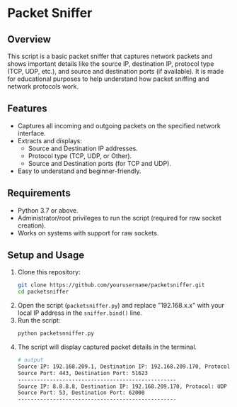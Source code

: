# Packet Sniffer

## **Overview**
This script is a basic packet sniffer that captures network packets and shows important details like the source IP, destination IP, protocol type (TCP, UDP, etc.), and source and destination ports (if available). It is made for educational purposes to help understand how packet sniffing and network protocols work.

## **Features**
- Captures all incoming and outgoing packets on the specified network interface.
- Extracts and displays:
  - Source and Destination IP addresses.
  - Protocol type (TCP, UDP, or Other).
  - Source and Destination ports (for TCP and UDP).
- Easy to understand and beginner-friendly.

## **Requirements**
- Python 3.7 or above.
- Administrator/root privileges to run the script (required for raw socket creation).
- Works on systems with support for raw sockets.

## **Setup and Usage**
1. Clone this repository:
   ```bash
   git clone https://github.com/yourusername/packetsniffer.git
   cd packetsniffer
2. Open the script (`packetsniffer.py`) and replace "192.168.x.x" with your local IP address in the `sniffer.bind()` line.
3. Run the script:
   ```bash
   python packetsnniffer.py
4. The script will display captured packet details in the terminal.
   ```bash
   # output
   Source IP: 192.168.209.1, Destination IP: 192.168.209.170, Protocol: TCP
   Source Port: 443, Destination Port: 51623
   --------------------------------------------------
   Source IP: 8.8.8.8, Destination IP: 192.168.209.170, Protocol: UDP
   Source Port: 53, Destination Port: 62000
   --------------------------------------------------





